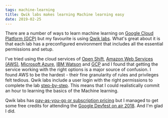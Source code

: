 ```yaml
---
tags: machine-learning
title: Qwik labs makes learning Machine learning easy
date: 2019-02-25
---
```


There are a number of ways to learn machine learning on [Google Cloud Platform (GCP)](https://cloud.google.com/) but my favourite is using [Qwik labs](https://www.qwiklabs.com). What's great about it is that each lab has a preconfigured environment that includes all the essential permissions and setup.

I've tried using the cloud services of [Open Shift](https://www.openshift.com/products), [Amazon Web Services (AWS)](https://aws.amazon.com/), [Microsoft Azure](https://azure.microsoft.com), [IBM Watson](https://www.ibm.com/watson) and [GCP](https://cloud.google.com/) and I found that getting the service working with the right options is a major source of confusion. I found AWS to be the hardest - their fine granularity of rules and privileges felt tedious. Qwik labs include a user login with the right permissions to complete the lab [step-by-step](https://support.google.com/qwiklabs/answer/9115366?hl=en&ref_topic=9114857). This means that I could realistically commit an hour to learning the basics of the Machine learning.

Qwik labs has [pay-as-you-go or subscription pricing](https://support.google.com/qwiklabs/answer/9120902?hl=en&ref_topic=9120803) but I managed to get some free credits for attending the [Google Devfest on air 2018](https://devfest.withgoogle.com/events/devfestonair18). And I'm glad I did.
